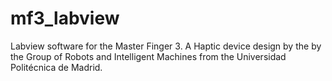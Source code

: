 mf3_labview
===========

Labview software for the Master Finger 3. A Haptic device design by the by the Group of Robots and Intelligent Machines from the Universidad Politécnica de Madrid.
